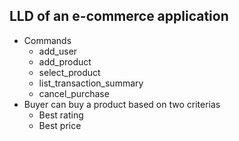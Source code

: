## LLD of an e-commerce application

- Commands
  - add_user
  - add_product
  -	select_product
  -	list_transaction_summary
  -	cancel_purchase
- Buyer can buy a product based on two criterias
  - Best rating
  - Best price
